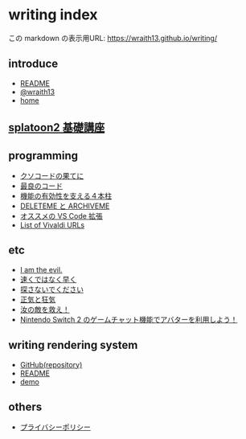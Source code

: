 # writing index

<!--[NOWRITING]-->
<link rel="canonical" href="https://wraith13.github.io/writing/" />
この markdown の表示用URL: <a rel="canonical" href="https://wraith13.github.io/writing/">https://wraith13.github.io/writing/</a>
<!--[/NOWRITING]-->

<!--[REMARK-CONFIG]
{
    "ratio": "16:9"
}
-->
<!--[NOREVEAL/]<span style="font-size:0.7em;">[markdown](?markdown) | [remark](?remark) | [reveal](?reveal) | [edit](https://github.com/wraith13/writing/edit/master/index.md?)</span>-->
<!--[REVEAL/]<span style="display:block;margin-left:auto;margin-right:auto;font-size:0.6em;width:450px;text-align:center;white-space:pre;">[markdown](?markdown) | [remark](?remark) | [reveal](?reveal) | [edit](https://github.com/wraith13/writing/edit/master/index.md)</span>-->

## introduce

- [README](README.md)
- [@wraith13](wraith13.md)
- [home](home.md)

## [splatoon2 基礎講座](splatoon2/index.md)

## programming

- [クソコードの果てに](programming/fxxking.code.md)
- [最良のコード](programming/best.code.md)
- [機能の有効性を支える４本柱](programming/effectiveness.pillars.md)
- [DELETEME と ARCHIVEME](programming/deleteme.md)
- [オススメの VS Code 拡張](programming/recommend.vscode.extension.md)
- [List of Vivaldi URLs](programming/vivaldi.md)

## etc

- [I am the evil.](etc/i.am.the.evil.md)
- [速くではなく早く](etc/do.not.fast.early.md)
- [探さないでください](etc/do.not.search.md)
- [正気と狂気](etc/sanity.and.insanity.md)
- [汝の敵を救え！](etc/save.your.enemy.md)
- [Nintendo Switch 2 のゲームチャット機能でアバターを利用しよう！](etc/nintendo.switch2.gamechat.with.avatar.md)

## writing rendering system

<!--[NOWRITING]-->
- [GitHub(repository)](https://github.com/wraith13/writing)
- [README](https://wraith13.github.io/writing/?@README.md)
- [demo](https://wraith13.github.io/writing/?@demo/index.md)
<!--[/NOWRITING]-->
<!--[WRITING/]
- [GitHub(repository)](https://github.com/wraith13/writing)
- [README](@README.md)
- [demo](@demo/index.md)
-->

<!--[WRITING/]
### instant

- [new markdown/slide](./?edit&text:)

### extra

表示したい markdown の URL を入力してください。

<input id="url-input" style="width:30vw;font-size:1em;line-height:1em;padding:0.2em;"> <button onclick="location.href='?'+encodeURIComponent(document.getElementById('url-input').value);" style="font-size:1em;line-height:1em;padding:0.2em;">開く</button>
-->

## others

- [プライバシーポリシー](privacy.policy.md)
